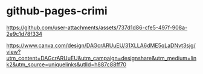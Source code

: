 # github-pages-crimi
https://github.com/user-attachments/assets/737d1d86-cfe5-497f-908a-2e9c1d78f334


https://www.canva.com/design/DAGcrARUuEU/31XLLA6dME5qLaDNvt3sjg/view?utm_content=DAGcrARUuEU&utm_campaign=designshare&utm_medium=link2&utm_source=uniquelinks&utlId=h887c88ff70

